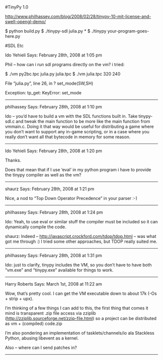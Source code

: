 
#TinyPy 1.0

http://www.philhassey.com/blog/2008/02/28/tinypy-10-mit-license-and-swell-opengl-demo/

$ python build.py
$ ./tinypy-sdl julia.py *
$ ./tinypy your-program-goes-here.py


#SDL Etc

Ido Yehieli Says:
February 28th, 2008 at 1:05 pm

Phil – how can i run sdl programs directly on the vm? i tried:

$ ./vm py2bc.tpc julia.py julia.tpc
$ ./vm julia.tpc
320 240

File “julia.py”, line 26, in ?
set_mode(SW,SH)

Exception:
tp_get: KeyError: set_mode

----

philhassey Says:
February 28th, 2008 at 1:10 pm

Ido – you’d have to build a vm with the SDL functions built in. Take tinypy-sdl.c and tweak the main function to be more like the main function from vmmain.c. Doing it that way would be useful for distributing a game where you don’t want to support any in-game scripting, or in a case where you really don’t want all that bytecode in memory for some reason.

----

Ido Yehieli Says:
February 28th, 2008 at 1:20 pm

Thanks.

Does that mean that if I use ‘eval’ in my python program i have to provide the tinypy compiler as well as the vm?

----

shaurz Says:
February 28th, 2008 at 1:21 pm

Nice, a nod to “Top Down Operator Precedence” in your parser :-)

----

philhassey Says:
February 28th, 2008 at 1:24 pm

Ido: Yeah, to use eval or similar stuff the compiler must be included so it can dynamically compile the code.

shaurz: Indeed – http://javascript.crockford.com/tdop/tdop.html – was what got me through :) I tried some other approaches, but TDOP really suited me.

----

philhassey Says:
February 28th, 2008 at 1:31 pm

Ido: just to clarify, tinypy includes the VM, so you don’t have to have both “vm.exe” and “tinypy.exe” available for things to work.

----

Harry Roberts Says:
March 1st, 2008 at 11:22 am

Wow, that’s pretty cool. I can get the VM executable down to about 17k (-Os + strip + upx).

I’m thinking of a few things I can add to this, the first thing that comes it mind is transparent .zip file access via zziplib (http://zziplib.sourceforge.net/zzip-file.html) so a project can be distributed as vm + (compiled) code.zip

I’m also pondering an implementation of tasklets/channels/io ala Stackless Python, abusing libevent as a kernel.

Also – where can I send patches in?

----



